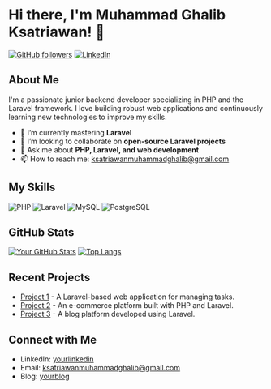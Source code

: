 # Hi there, I'm Muhammad Ghalib Ksatriawan! 👋

[![GitHub followers](https://img.shields.io/github/followers/GhalibMuhammad?label=Follow&style=social)](https://github.com/GhalibMuhammad)
[![LinkedIn](https://img.shields.io/badge/LinkedIn-Connect-blue)](https://www.linkedin.com/in/yourlinkedin/)

## About Me

I'm a passionate junior backend developer specializing in PHP and the Laravel framework. I love building robust web applications and continuously learning new technologies to improve my skills.

- 🌱 I’m currently mastering **Laravel**
- 👯 I’m looking to collaborate on **open-source Laravel projects**
- 💬 Ask me about **PHP, Laravel, and web development**
- 📫 How to reach me: [ksatriawanmuhammadghalib@gmail.com](mailto:ksatriawanmuhammadghalib@gmail.com)


## My Skills

![PHP](https://img.shields.io/badge/-PHP-333333?style=flat&logo=php)
![Laravel](https://img.shields.io/badge/-Laravel-333333?style=flat&logo=laravel)
![MySQL](https://img.shields.io/badge/-MySQL-333333?style=flat&logo=mysql)
![PostgreSQL](https://img.shields.io/badge/-PostgreSQL-333333?style=flat&logo=postgresql)


## GitHub Stats

[![Your GitHub Stats](https://github-readme-stats.vercel.app/api?username=GhalibMuhammad&show_icons=true&theme=dark)](https://github.com/GhalibMuhammad)
[![Top Langs](https://github-readme-stats.vercel.app/api/top-langs/?username=GhalibMuhammad&layout=compact&theme=dark)](https://github.com/GhalibMuhammad)

## Recent Projects

- [Project 1](https://github.com/GhalibMuhammad/project1) - A Laravel-based web application for managing tasks.
- [Project 2](https://github.com/GhalibMuhammad/project2) - An e-commerce platform built with PHP and Laravel.
- [Project 3](https://github.com/GhalibMuhammad/project3) - A blog platform developed using Laravel.

## Connect with Me

- LinkedIn: [yourlinkedin](https://www.linkedin.com/in/yourlinkedin/)
- Email: [ksatriawanmuhammadghalib@gmail.com](mailto:ksatriawanmuhammadghalib@gmail.com)
- Blog: [yourblog](https://yourblog.com)
